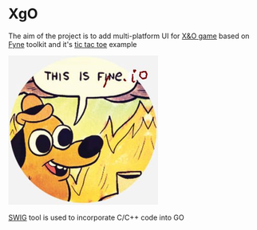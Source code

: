 # XgO

The aim of the project is to add multi-platform UI for [X&O game](https://github.com/ratamahata/xo)
based on [Fyne](http://fyne.io) toolkit and it's [tic tac toe](https://github.com/fyne-io/examples/) example

![image alt >](img/itsfyne.jpg)


[SWIG](https://www.swig.org/Doc3.0/Go.html) tool is used to incorporate C/C++ code into GO





